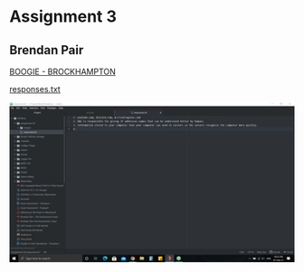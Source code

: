 # Assignment 3
## Brendan Pair

[BOOGIE - BROCKHAMPTON](https://www.youtube.com/watch?v=4cucHc2vef4)

[responses.txt](./responses.txt)

![](./images/atom-progress.jpg)
